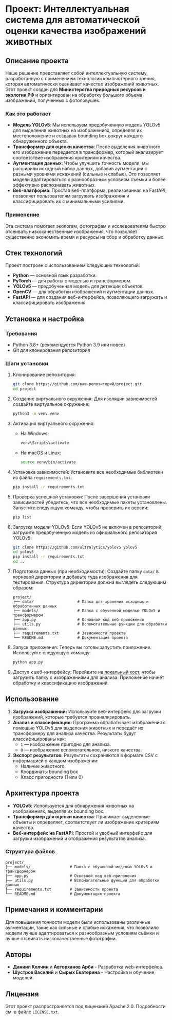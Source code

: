 
# Проект: Интеллектуальная система для автоматической оценки качества изображений животных

## Описание проекта
Наше решение представляет собой интеллектуальную систему, разработанную с применением технологии компьютерного зрения, которая автоматически оценивает качество изображений животных. Этот проект создан для **Министерства природных ресурсов и экологии РФ** и ориентирован на обработку большого объема изображений, полученных с фотоловушек.

### Как это работает
- **Модель YOLOv5**: Мы используем предобученную модель YOLOv5 для выделения животных на изображениях, определяя их местоположение и создавая bounding box вокруг каждого обнаруженного объекта.
- **Трансформер для оценки качества**: После выделения животного его изображение передается в трансформер, который анализирует соответствие изображения критериям качества.
- **Аугментация данных**: Чтобы улучшить точность модели, мы расширили исходный набор данных, добавив аугментации с разными уровнями искажений (сильные и слабые). Это позволяет модели адаптироваться к разнообразным условиям съёмки и более эффективно распознавать животных.
- **Веб-платформа**: Простая веб-платформа, реализованная на FastAPI, позволяет пользователям загружать изображения и классифицировать их с минимальными усилиями.

### Применение
Эта система помогает экологам, фотографам и исследователям быстро отсеивать низкокачественные изображения, что позволяет существенно экономить время и ресурсы на сбор и обработку данных.

## Стек технологий
Проект построен с использованием следующих технологий:

- **Python** — основной язык разработки.
- **PyTorch** — для работы с моделью и трансформером.
- **YOLOv5** — предобученная модель для детекции объектов.
- **OpenCV** — для обработки изображений и аугментации данных.
- **FastAPI** — для создания веб-интерфейса, позволяющего загружать и классифицировать изображения.

## Установка и настройка

### Требования
- Python 3.8+ (рекомендуется Python 3.9 или новее)
- Git для клонирования репозитория

### Шаги установки

1. Клонирование репозитория:
   ```bash
   git clone https://github.com/ваш-репозиторий/project.git
   cd project
   ```

2. Создание виртуального окружения:
   Для изоляции зависимостей создайте виртуальное окружение:
   ```bash
   python3 -m venv venv
   ```

3. Активация виртуального окружения:
   - На Windows:
     ```bash
     venv\Scripts\activate
     ```
   - На macOS и Linux:
     ```bash
     source venv/bin/activate
     ```

4. Установка зависимостей:
   Установите все необходимые библиотеки из файла `requirements.txt`:
   ```bash
   pip install -r requirements.txt
   ```

5. Проверка успешной установки:
   После завершения установки зависимостей убедитесь, что все необходимые пакеты установлены. Запустите следующую команду, чтобы проверить их версии:
   ```bash
   pip list
   ```

6. Загрузка модели YOLOv5:
   Если YOLOv5 не включен в репозиторий, загрузите предобученную модель из официального репозитория YOLOv5:
   ```bash
   git clone https://github.com/ultralytics/yolov5 yolov5
   cd yolov5
   pip install -r requirements.txt
   cd ..
   ```

7. Подготовка данных (при необходимости):
   Создайте папку `data/` в корневой директории и добавьте туда изображения для тестирования. Структура директории должна выглядеть следующим образом:
   ```plaintext
   project/
   ├── data/                   # Папка для хранения исходных и обработанных данных
   ├── models/                 # Папка с обученной моделью YOLOv5 и трансформером
   ├── app.py                  # Основной код веб-приложения
   ├── utils.py                # Вспомогательные функции для обработки данных
   ├── requirements.txt        # Зависимости проекта
   └── README.md               # Документация проекта
   ```

8. Запуск приложения:
   Теперь вы готовы запустить приложение. Используйте следующую команду:
   ```bash
   python app.py
   ```

9. Доступ к веб-интерфейсу:
   Перейдите на [локальный хост](http://127.0.0.1:8000), чтобы загрузить папку с изображениями для анализа. Приложение начнет обработку и классификацию изображений.

## Использование

1. **Загрузка изображений:** Используйте веб-интерфейс для загрузки изображений, которые требуется проанализировать.
2. **Анализ и классификация:** Программа обрабатывает изображения с помощью YOLOv5 для выделения животных и передаёт их трансформеру для анализа качества. Результаты будут классифицированы как:
   - `1` — изображение пригодно для анализа.
   - `0` — изображение вспомогательное, низкого качества.
3. **Экспорт результатов:** Результаты сохраняются в формате CSV с информацией о каждом изображении:
   - Наличие животного
   - Координаты bounding box
   - Класс пригодности (1 или 0)

## Архитектура проекта
- **YOLOv5**: Используется для обнаружения животных на изображениях, выделяя их bounding box.
- **Трансформер для оценки качества**: Принимает выделенные объекты и определяет, соответствует ли изображение критериям качества.
- **Веб-интерфейс на FastAPI**: Простой и удобный интерфейс для загрузки изображений и отображения результатов анализа.

### Структура файлов
```plaintext
project/
├── models/                 # Папка с обученной моделью YOLOv5 и трансформером
├── app.py                  # Основной код веб-приложения
├── utils.py                # Вспомогательные функции для обработки данных
├── requirements.txt        # Зависимости проекта
└── README.md               # Документация проекта
```

## Примечания и комментарии
Для повышения точности модели были использованы различные аугментации, такие как сильные и слабые искажения, что позволило модели лучше адаптироваться к разнообразным условиям съёмки и лучше отсеивать низкокачественные фотографии.

## Авторы
- **Даниил Колчин** и **Авторханов Арби** - Разработка web-интерфейса.
- **Шустров Василий** и **Сырых Екатерина** - Настройка и обучение моделей.

## Лицензия
Этот проект распространяется под лицензией Apache 2.0. Подробности см. в файле `LICENSE.txt`.
